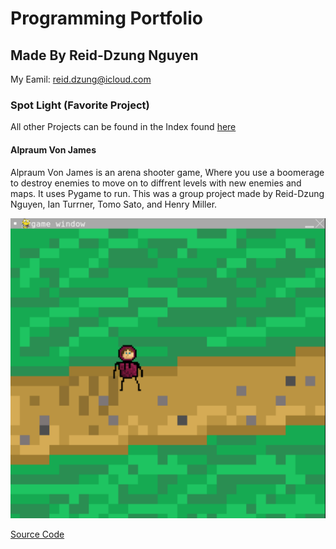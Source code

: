 # Programming Portfolio
## Made By Reid-Dzung Nguyen

My Eamil: reid.dzung@icloud.com

### Spot Light (Favorite Project)

All other Projects can be found in the Index found [here]()

#### Alpraum Von James

Alpraum Von James is an arena shooter game, Where you use a boomerage to destroy enemies to move on to diffrent levels with new enemies and maps. It uses Pygame to run. This was a group project made by Reid-Dzung Nguyen, Ian Turrner, Tomo Sato, and Henry Miller.

![Alpraum Von James](https://github.com/Reid-Dzung/A-3-Programming-Portfolio/blob/gh-pages/Images/frontierScreenshot.png?raw=true)

[Source Code](https://github.com/Reid-Dzung/A-3-Programming-Portfolio/blob/gh-pages/src/Alptraum-von-James.zip)

